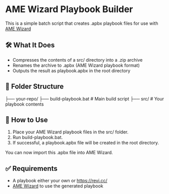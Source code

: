 # AME Wizard Playbook Builder

This is a simple batch script that creates .apbx playbook files for use with [AME Wizard](https://ameliorated.io/)

## 🛠 What It Does

- Compresses the contents of a src/ directory into a .zip archive
- Renames the archive to .apbx (AME Wizard playbook format)
- Outputs the result as playbook.apbx in the root directory

## 📁 Folder Structure
├── your-repo/
├── build-playbook.bat # Main build script
├── src/ # Your playbook contents

## 🚀 How to Use

1. Place your AME Wizard playbook files in the src/ folder.
2. Run build-playbook.bat.
3. If successful, a playbook.apbx file will be created in the root directory.

You can now import this .apbx file into AME Wizard.

## ✅ Requirements
- A playbook either your own or https://revi.cc/
- [AME Wizard](https://ameliorated.io/) to use the generated playbook
